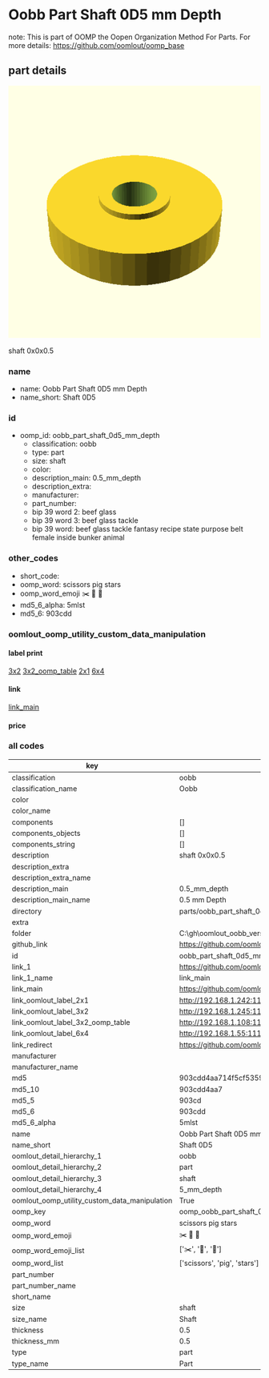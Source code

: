 # Oobb Part Shaft 0D5 mm Depth  

note: This is part of OOMP the Oopen Organization Method For Parts. For more details: https://github.com/oomlout/oomp_base

##  part details
  

[![](3dpr.png)](3dpr.png)

shaft 0x0x0.5



### name
* name: Oobb Part Shaft 0D5 mm Depth
* name_short: Shaft 0D5 
### id
* oomp_id: oobb_part_shaft_0d5_mm_depth
  * classification: oobb
  * type: part
  * size: shaft
  * color: 
  * description_main: 0.5_mm_depth
  * description_extra: 
  * manufacturer: 
  * part_number: 
  * bip 39 word 2: beef glass
  * bip 39 word 3: beef glass tackle
  * bip 39 word: beef glass tackle fantasy recipe state purpose belt female inside bunker animal

### other_codes
* short_code: 
* oomp_word: scissors pig stars
* oomp_word_emoji :scissors: :pig: :stars:
* md5_6_alpha: 5mlst
* md5_6: 903cdd






### oomlout_oomp_utility_custom_data_manipulation
#### label print
[3x2](http://192.168.1.245:1112/?label=oomp%205mlst)
[3x2_oomp_table](http://192.168.1.108:1112/?label=oomp%205mlst)
[2x1](http://192.168.1.242:1112/?label=oomp%205mlst)
[6x4](http://192.168.1.55:1112/?label=oomp%205mlst)    

#### link

[link_main](https://github.com/oomlout/oomlout_oobb_version_4_generated_parts/tree/main/navigation_oomp/oobb/part/shaft/0.5_mm_depth/part)                              

#### price







### all codes 
| key | value |  
| --- | --- |  
| classification | oobb |  
| classification_name | Oobb |  
| color |  |  
| color_name |  |  
| components | [] |  
| components_objects | [] |  
| components_string | [] |  
| description | shaft 0x0x0.5 |  
| description_extra |  |  
| description_extra_name |  |  
| description_main | 0.5_mm_depth |  
| description_main_name | 0.5 mm Depth |  
| directory | parts/oobb_part_shaft_0d5_mm_depth |  
| extra |  |  
| folder | C:\gh\oomlout_oobb_version_4_generated_parts\parts\oobb_part_shaft_0d5_mm_depth |  
| github_link | https://github.com/oomlout/oomlout_oomp_part_src/tree/main/parts/oobb_part_shaft_0d5_mm_depth |  
| id | oobb_part_shaft_0d5_mm_depth |  
| link_1 | https://github.com/oomlout/oomlout_oobb_version_4_generated_parts/tree/main/navigation_oomp/oobb/part/shaft/0.5_mm_depth/part |  
| link_1_name | link_main |  
| link_main | https://github.com/oomlout/oomlout_oobb_version_4_generated_parts/tree/main/navigation_oomp/oobb/part/shaft/0.5_mm_depth/part |  
| link_oomlout_label_2x1 | http://192.168.1.242:1112/?label=oomp%205mlst |  
| link_oomlout_label_3x2 | http://192.168.1.245:1112/?label=oomp%205mlst |  
| link_oomlout_label_3x2_oomp_table | http://192.168.1.108:1112/?label=oomp%205mlst |  
| link_oomlout_label_6x4 | http://192.168.1.55:1112/?label=oomp%205mlst |  
| link_redirect | https://github.com/oomlout/oomlout_oobb_version_4_generated_parts/tree/main/parts/oobb_shaft_0d5 |  
| manufacturer |  |  
| manufacturer_name |  |  
| md5 | 903cdd4aa714f5cf5359d531ba18b8a0 |  
| md5_10 | 903cdd4aa7 |  
| md5_5 | 903cd |  
| md5_6 | 903cdd |  
| md5_6_alpha | 5mlst |  
| name | Oobb Part Shaft 0D5 mm Depth |  
| name_short | Shaft 0D5  |  
| oomlout_detail_hierarchy_1 | oobb |  
| oomlout_detail_hierarchy_2 | part |  
| oomlout_detail_hierarchy_3 | shaft |  
| oomlout_detail_hierarchy_4 | 5_mm_depth |  
| oomlout_oomp_utility_custom_data_manipulation | True |  
| oomp_key | oomp_oobb_part_shaft_0d5_mm_depth |  
| oomp_word | scissors pig stars |  
| oomp_word_emoji | :scissors: :pig: :stars: |  
| oomp_word_emoji_list | [':scissors:', ':pig:', ':stars:'] |  
| oomp_word_list | ['scissors', 'pig', 'stars'] |  
| part_number |  |  
| part_number_name |  |  
| short_name |  |  
| size | shaft |  
| size_name | Shaft |  
| thickness | 0.5 |  
| thickness_mm | 0.5 |  
| type | part |  
| type_name | Part |  
